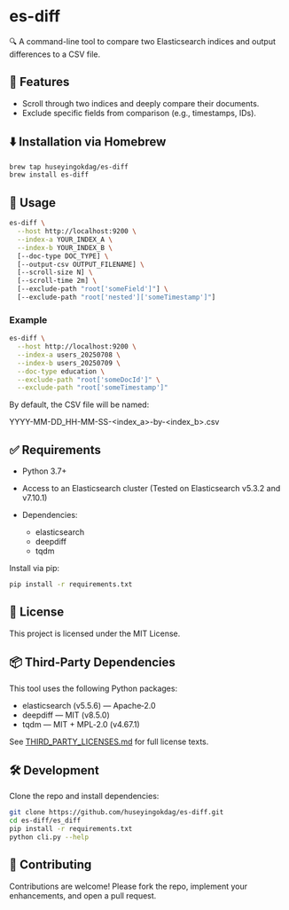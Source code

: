 # es-diff

🔍 A command-line tool to compare two Elasticsearch indices and output differences to a CSV file.

## 🚀 Features

- Scroll through two indices and deeply compare their documents.
- Exclude specific fields from comparison (e.g., timestamps, IDs).

## ⬇️ Installation via Homebrew

```bash
brew tap huseyingokdag/es-diff
brew install es-diff
```

## 🧰 Usage

```bash
es-diff \
  --host http://localhost:9200 \
  --index-a YOUR_INDEX_A \
  --index-b YOUR_INDEX_B \
  [--doc-type DOC_TYPE] \
  [--output-csv OUTPUT_FILENAME] \
  [--scroll-size N] \
  [--scroll-time 2m] \
  [--exclude-path "root['someField']"] \
  [--exclude-path "root['nested']['someTimestamp']"]
```

### Example

```bash
es-diff \
  --host http://localhost:9200 \
  --index-a users_20250708 \
  --index-b users_20250709 \
  --doc-type education \
  --exclude-path "root['someDocId']" \
  --exclude-path "root['someTimestamp']"
```

By default, the CSV file will be named:

YYYY-MM-DD_HH-MM-SS-<index_a>-by-<index_b>.csv

## ✅ Requirements

- Python 3.7+
- Access to an Elasticsearch cluster (Tested on Elasticsearch v5.3.2 and v7.10.1)

- Dependencies:
    - elasticsearch
    - deepdiff
    - tqdm

Install via pip:

```bash
pip install -r requirements.txt
```

## 📄 License

This project is licensed under the MIT License.

## 📦 Third‑Party Dependencies

This tool uses the following Python packages:
- elasticsearch (v5.5.6) — Apache‑2.0
- deepdiff — MIT (v8.5.0)
- tqdm — MIT + MPL‑2.0 (v4.67.1)

See [THIRD_PARTY_LICENSES.md](./THIRD_PARTY_LICENSES.md) for full license texts.

## 🛠️ Development

Clone the repo and install dependencies:

```bash
git clone https://github.com/huseyingokdag/es-diff.git
cd es-diff/es_diff
pip install -r requirements.txt
python cli.py --help
```

## 🔧 Contributing

Contributions are welcome! Please fork the repo, implement your enhancements, and open a pull request.
